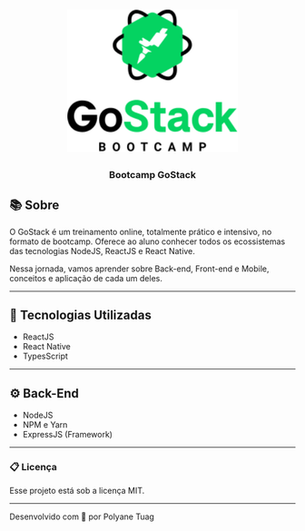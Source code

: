 <h1 align="center">
    <img  width= '300'src="Assets/logo-gostack.png">
</h1>

<h3 align="center"> Bootcamp GoStack 

 <!-- [API](##-API-(Back-end)) | [WEB](##-WEB-(Front-end)) | [MOBILE](##-MOBILE-(App)) -->

</h3>

## 📚 Sobre

O GoStack é um treinamento online,  totalmente prático e intensivo, no formato de bootcamp. Oferece ao aluno conhecer todos os ecossistemas das tecnologias NodeJS, ReactJS e React Native. 

Nessa jornada, vamos aprender sobre Back-end, Front-end e Mobile, conceitos e aplicação de cada um deles.


---

## 🚀 Tecnologias Utilizadas

- ReactJS
- React Native
- TypesScript

---
## ⚙️ Back-End

- NodeJS
- NPM e Yarn
- ExpressJS (Framework)

---
### 📋 Licença

Esse projeto está sob a licença MIT.


---
Desenvolvido com 💜 por Polyane Tuag